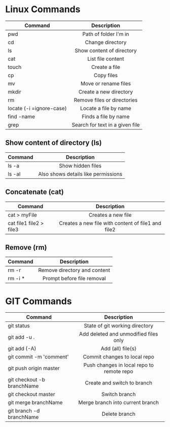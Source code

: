 # Linux Commands

| Command                       |           Description           |
|-------------------------------|:-------------------------------:|
| pwd                           |      Path of folder I'm in      |
| cd                            |        Change directory         |
| ls                            |    Show content of directory    |
| cat                           |        List file content        |
| touch <file>                  |          Create a file          |
| cp <target> <destination>     |           Copy files            |
| mv <target> <destination>     |      Move or rename files       |
| mkdir                         |     Create a new directory      |
| rm                            |   Remove files or directories   |
| locate (-i =ignore-case)      |      Locate a file by name      |
| find <directory> -name <name> |      Finds a file by name       |
| grep                          | Search for text in a given file |

## Show content of directory (ls)

| Command |             Description             |
|---------|:-----------------------------------:|
| ls -a   |          Show hidden files          |
| ls -al  | Also shows details like permissions |

## Concatenate (cat)

| Command                 |                    Description                     |
|-------------------------|:--------------------------------------------------:|
| cat > myFile            |                 Creates a new file                 |
| cat file1 file2 > file3 | Creates a new file with content of file1 and file2 |

## Remove (rm)

| Command           |         Description          |
|-------------------|:----------------------------:|
| rm -r <directory> | Remove directory and content |
| rm -i *           |  Prompt before file removal  |


# GIT Commands

| Command                    |                Description                |
|----------------------------|:-----------------------------------------:|
| git status                 |      State of git working directory       |
| git add -u .               |   Add deleted and unmodified files only   |
| git add (-A)               |             Add (all) file(s)             |
| git commit -m 'comment'    |       Commit changes to local repo        |
| git push origin master     | Push changes in local repo to remote repo |
| git checkout -b branchName |        Create and switch to branch        |
| git checkout master        |               Switch branch               |
| git merge branchName       |     Merge branch into current branch      |
| git branch -d branchName   |               Delete branch               |